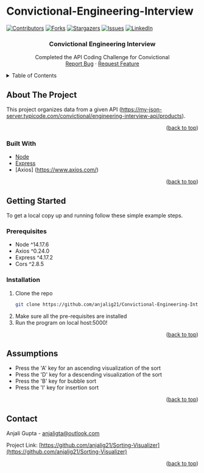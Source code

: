 # Convictional-Engineering-Interview

[![Contributors][contributors-shield]][contributors-url]
[![Forks][forks-shield]][forks-url]
[![Stargazers][stars-shield]][stars-url]
[![Issues][issues-shield]][issues-url]
[![LinkedIn][linkedin-shield]][linkedin-url]


<h3 align="center">Convictional Engineering Interview</h3>

  <p align="center">
    Completed the API Coding Challenge for Convictional
    <br />
    <a href="https://github.com/anjalig21/Convictional-Engineering-Interview/issues">Report Bug</a>
    ·
    <a href="https://github.com/anjalig21/Convictional-Engineering-Interview/issues">Request Feature</a>
  </p>
</div>



<!-- TABLE OF CONTENTS -->
<details>
  <summary>Table of Contents</summary>
  <ol>
    <li>
      <a href="#about-the-project">About The Project</a>
      <ul>
        <li><a href="#built-with">Built With</a></li>
      </ul>
    </li>
    <li>
      <a href="#getting-started">Getting Started</a>
      <ul>
        <li><a href="#prerequisites">Prerequisites</a></li>
        <li><a href="#installation">Installation</a></li>
      </ul>
    </li>
    <li><a href="#assumptions">Assumptions</a></li>
    <li><a href="#contact">Contact</a></li>
  </ol>
</details>



<!-- ABOUT THE PROJECT -->
## About The Project

This project organizes data from a given API (https://my-json-server.typicode.com/convictional/engineering-interview-api/products).

<p align="right">(<a href="#top">back to top</a>)</p>



### Built With

* [Node](https://nodejs.org/en/)
* [Express](https://expressjs.com/)
* [Axios] (https://www.axios.com/)

<p align="right">(<a href="#top">back to top</a>)</p>


<!-- GETTING STARTED -->
## Getting Started

To get a local copy up and running follow these simple example steps.

### Prerequisites

* Node ^14.17.6
* Axios ^0.24.0
* Express ^4.17.2
* Cors ^2.8.5

### Installation

1. Clone the repo
   ```sh
   git clone https://github.com/anjalig21/Convictional-Engineering-Interview.git
   ```
2. Make sure all the pre-requisites are installed
3. Run the program on local host:5000!

<p align="right">(<a href="#top">back to top</a>)</p>


<!-- ASSUMPTIONS -->
## Assumptions

- Press the 'A' key for an ascending visualization of the sort
- Press the 'D' key for a descending visualization of the sort
- Press the 'B' key for bubble sort
- Press the 'I' key for insertion sort

<p align="right">(<a href="#top">back to top</a>)</p>


<!-- CONTACT -->
## Contact

Anjali Gupta - anjaligta@outlook.com

Project Link: [https://github.com/anjalig21/Sorting-Visualizer](https://github.com/anjalig21/Sorting-Visualizer)

<p align="right">(<a href="#top">back to top</a>)</p>

<!-- MARKDOWN LINKS & IMAGES -->
<!-- https://www.markdownguide.org/basic-syntax/#reference-style-links -->
[contributors-shield]: https://img.shields.io/github/contributors/anjalig21/Sorting-Visualizer.svg?style=for-the-badge
[contributors-url]: https://github.com/anjalig21/Sorting-Visualizer/graphs/contributors
[forks-shield]: https://img.shields.io/github/forks/anjalig21/Sorting-Visualizer.svg?style=for-the-badge
[forks-url]: https://github.com/anjalig21/Sorting-Visualizer/network/members
[stars-shield]: https://img.shields.io/github/stars/anjalig21/Sorting-Visualizer.svg?style=for-the-badge
[stars-url]: https://github.com/anjalig21/Sorting-Visualizer/stargazers
[issues-shield]: https://img.shields.io/github/issues/anjalig21/Sorting-Visualizer.svg?style=for-the-badge
[issues-url]: https://github.com/anjalig21/Sorting-Visualizer/issues
[license-shield]: https://img.shields.io/github/license/anjalig21/Sorting-Visualizer.svg?style=for-the-badge
[license-url]: https://github.com/anjalig21/Sorting-Visualizer/blob/master/LICENSE.txt
[linkedin-shield]: https://img.shields.io/badge/-LinkedIn-black.svg?style=for-the-badge&logo=linkedin&colorB=555
[linkedin-url]: https://linkedin.com/in/anjali-gupta21
[product-screenshot]: images/screenshot.png
